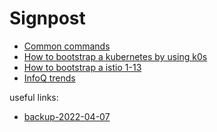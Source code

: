 # Signpost

- [Common commands](#content/common-commands)
- [How to bootstrap a kubernetes by using k0s](#content/k0s-bootstrap)
- [How to bootstrap a istio 1-13](#content/istio-1-13-bootstrap)
- [InfoQ trends](#content/infoq-trends)

<div class="grey-margin">
  <p>useful links:</p>
  <ul>
    <li><a href="#content/backup-2022-04-07">backup-2022-04-07</a></li>
  </ul>
</div>